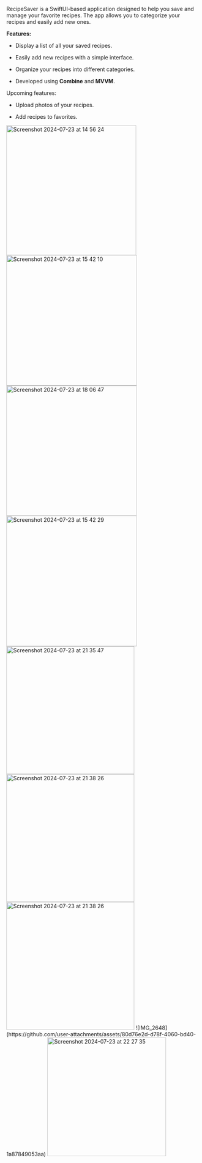 RecipeSaver is a SwiftUI-based application designed to help you save and manage your favorite recipes. The app allows you to categorize your recipes and easily add new ones.


**Features:**

- Display a list of all your saved recipes.

- Easily add new recipes with a simple interface.

- Organize your recipes into different categories.

- Developed using **Combine** and **MVVM**.


Upcoming features:

- Upload photos of your recipes.

- Add recipes to favorites.
  
<img width="339" alt="Screenshot 2024-07-23 at 14 56 24" src="https://github.com/user-attachments/assets/55072089-66a2-4001-8381-0c648e75aca2">
<img width="341" alt="Screenshot 2024-07-23 at 15 42 10" src="https://github.com/user-attachments/assets/4a430ff1-f1df-456e-b834-9018e192c8c1">
<img width="340" alt="Screenshot 2024-07-23 at 18 06 47" src="https://github.com/user-attachments/assets/27d5e989-dcbe-4f22-bbeb-254566736b52">
<img width="341" alt="Screenshot 2024-07-23 at 15 42 29" src="https://github.com/user-attachments/assets/4ff42f1a-b99f-4647-bf90-e33f592f907d">
<img width="334" alt="Screenshot 2024-07-23 at 21 35 47" src="https://github.com/user-attachments/assets/b9d40551-e51d-4f8a-918a-29e00e398da7">
<img width="334" alt="Screenshot 2024-07-23 at 21 38 26" src="https://github.com/user-attachments/assets/bddd6b5b-68ea-4bf3-928b-57035
<img width="310" alt="Screenshot 2024-07-23 at 22 27 35" src="https://github.com/user-attachments/assets/2695fd89-20da-44f4-90ce-7bd6230860f2">
<img width="334" alt="Screenshot 2024-07-23 at 21 38 26" src="https://github.com/user-attachments/assets/e586a160-4bdf-4760-8a55-f52a0ecc76dd">
![IMG_2648](https://github.com/user-attachments/assets/80d76e2d-d78f-4060-bd40-1a87849053aa)
<img width="310" alt="Screenshot 2024-07-23 at 22 27 35" src="https://github.com/user-attachments/assets/6f9c631c-575b-4fb4-91c2-a1fe33dfaabd">




